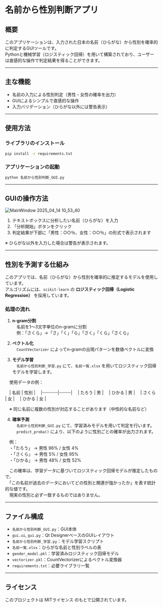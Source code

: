 # 名前から性別判断アプリ

## 概要

このアプリケーションは、入力された日本の名前（ひらがな）から性別を確率的に判定するGUIツールです。  
Pythonと機械学習（ロジスティック回帰）を用いて構築されており、ユーザーは直感的な操作で判定結果を得ることができます。

---

## 主な機能

- 名前の入力による性別判定（男性・女性の確率を出力）
- GUIによるシンプルで直感的な操作
- 入力バリデーション（ひらがな以外には警告表示）

---

## 使用方法

### ライブラリのインストール

```bash
pip install -r requirements.txt
```

### アプリケーションの起動

```bash
python 名前から性別判断_GUI.py
```

---

## GUIの操作方法

![MainWindow 2025_04_14 10_53_40](https://github.com/user-attachments/assets/91e99106-c0f2-4939-8df9-67d74837db8e)

1. テキストボックスに分析したい名前（ひらがな）を入力  
2. 「分析開始」ボタンをクリック  
3. 判定結果が下部に「男性：○○％、女性：○○％」の形式で表示されます

※ ひらがな以外を入力した場合は警告が表示されます。

---

## 性別を予測する仕組み

このアプリでは、名前（ひらがな）から性別を確率的に推定するモデルを使用しています。  
アルゴリズムには、`scikit-learn` の **ロジスティック回帰（Logistic Regression）** を採用しています。

### 処理の流れ

1. **n-gram分割**  
　名前を1～3文字単位のn-gramに分割  
　例：「さくら」→「さ」「く」「ら」「さく」「くら」「さくら」

2. **ベクトル化**  
　`CountVectorizer` によってn-gramの出現パターンを数値ベクトルに変換

3. **モデル学習**  
　`名前から性別判断_学習.py` にて、`名前一覧.xlsx` を用いてロジスティック回帰モデルを学習します。

　使用データの例：

　| 名前   | 性別 |
　|--------|------|
　| たろう | 男   |
　| ひかる | 男   |
　| さくら | 女   |
　| ひかる | 女   |

　※ 同じ名前に複数の性別が対応することがあります（中性的な名前など）

4. **確率予測**  
　`名前から性別判断_GUI.py` にて、学習済みモデルを用いて判定を行います。  
　`predict_proba()` により、以下のように性別ごとの確率が出力されます。

　例：  
　・「たろう」 → 男性 96% / 女性 4%  
　・「さくら」 → 男性 5% / 女性 95%  
　・「ひかる」 → 男性 48% / 女性 52%

　この確率は、学習データに基づいてロジスティック回帰モデルが推定したもので、  
　「この名前が過去のデータにおいてどの性別と関連が強かったか」を表す統計的な値です。  
　現実の性別と必ず一致するものではありません。

---

## ファイル構成

- `名前から性別判断_GUI.py`：GUI本体
- `gui.ui`, `gui.py`：Qt DesignerベースのGUIレイアウト
- `名前から性別判断_学習.py`：モデル学習スクリプト
- `名前一覧.xlsx`：ひらがな名前と性別ラベルの表
- `gender_model.pkl`：学習済みロジスティック回帰モデル
- `vectorizer.pkl`：CountVectorizerによるベクトル変換器
- `requirements.txt`：必要ライブラリ一覧

---

## ライセンス

このプロジェクトは MITライセンス のもとで公開されています。



